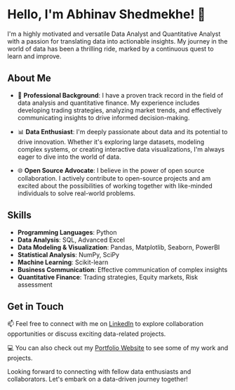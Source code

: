 # Hello, I'm Abhinav Shedmekhe! 👋

I'm a highly motivated and versatile Data Analyst and Quantitative Analyst with a passion for translating data into actionable insights. My journey in the world of data has been a thrilling ride, marked by a continuous quest to learn and improve.

## About Me

- 💼 **Professional Background**: I have a proven track record in the field of data analysis and quantitative finance. My experience includes developing trading strategies, analyzing market trends, and effectively communicating insights to drive informed decision-making.

- 📊 **Data Enthusiast**: I'm deeply passionate about data and its potential to drive innovation. Whether it's exploring large datasets, modeling complex systems, or creating interactive data visualizations, I'm always eager to dive into the world of data.

- 🌐 **Open Source Advocate**: I believe in the power of open source collaboration. I actively contribute to open-source projects and am excited about the possibilities of working together with like-minded individuals to solve real-world problems.

## Skills

- **Programming Languages**: Python
- **Data Analysis**: SQL, Advanced Excel
- **Data Modeling & Visualization**: Pandas, Matplotlib, Seaborn, PowerBI
- **Statistical Analysis**: NumPy, SciPy
- **Machine Learning**: Scikit-learn
- **Business Communication**: Effective communication of complex insights
- **Quantitative Finance**: Trading strategies, Equity markets, Risk assessment

## Get in Touch

📫 Feel free to connect with me on [LinkedIn](https://www.linkedin.com/in/abhinav-shedmekhe/) to explore collaboration opportunities or discuss exciting data-related projects.

💻 You can also check out my [Portfolio Website](https://your-portfolio-website.com) to see some of my work and projects.

Looking forward to connecting with fellow data enthusiasts and collaborators. Let's embark on a data-driven journey together!
